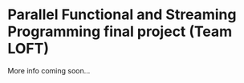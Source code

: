 # Parallel Functional and Streaming Programming final project (Team LOFT)
More info coming soon... 
